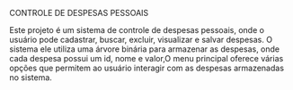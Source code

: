 CONTROLE DE DESPESAS PESSOAIS

Este projeto é um sistema de controle de despesas pessoais, onde o usuário pode cadastrar, buscar, excluir, visualizar e salvar despesas.
O sistema ele utiliza uma árvore binária para armazenar as despesas, onde cada despesa possui um id, nome e valor,O menu principal oferece
várias opções que permitem ao usuário interagir com as despesas armazenadas no sistema.

